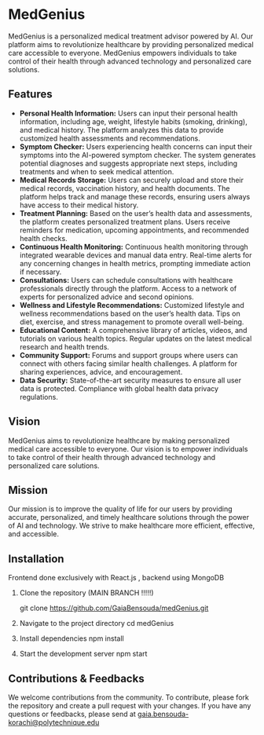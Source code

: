 # MedGenius

MedGenius is a personalized medical treatment advisor powered by AI. Our platform aims to revolutionize healthcare by providing personalized medical care accessible to everyone. MedGenius empowers individuals to take control of their health through advanced technology and personalized care solutions.

## Features

- **Personal Health Information:** Users can input their personal health information, including age, weight, lifestyle habits (smoking, drinking), and medical history. The platform analyzes this data to provide customized health assessments and recommendations.
- **Symptom Checker:** Users experiencing health concerns can input their symptoms into the AI-powered symptom checker. The system generates potential diagnoses and suggests appropriate next steps, including treatments and when to seek medical attention.
- **Medical Records Storage:** Users can securely upload and store their medical records, vaccination history, and health documents. The platform helps track and manage these records, ensuring users always have access to their medical history.
- **Treatment Planning:** Based on the user’s health data and assessments, the platform creates personalized treatment plans. Users receive reminders for medication, upcoming appointments, and recommended health checks.
- **Continuous Health Monitoring:** Continuous health monitoring through integrated wearable devices and manual data entry. Real-time alerts for any concerning changes in health metrics, prompting immediate action if necessary.
- **Consultations:** Users can schedule consultations with healthcare professionals directly through the platform. Access to a network of experts for personalized advice and second opinions.
- **Wellness and Lifestyle Recommendations:** Customized lifestyle and wellness recommendations based on the user’s health data. Tips on diet, exercise, and stress management to promote overall well-being.
- **Educational Content:** A comprehensive library of articles, videos, and tutorials on various health topics. Regular updates on the latest medical research and health trends.
- **Community Support:** Forums and support groups where users can connect with others facing similar health challenges. A platform for sharing experiences, advice, and encouragement.
- **Data Security:** State-of-the-art security measures to ensure all user data is protected. Compliance with global health data privacy regulations.

## Vision

MedGenius aims to revolutionize healthcare by making personalized medical care accessible to everyone. Our vision is to empower individuals to take control of their health through advanced technology and personalized care solutions.

## Mission

Our mission is to improve the quality of life for our users by providing accurate, personalized, and timely healthcare solutions through the power of AI and technology. We strive to make healthcare more efficient, effective, and accessible.

## Installation 
Frontend done exclusively with React.js , backend using MongoDB
1. Clone the repository (MAIN BRANCH !!!!!)
   
   git clone https://github.com/GaiaBensouda/medGenius.git

2. Navigate to the project directory
   cd medGenius

3. Install dependencies
    npm install

4. Start the development server
   npm start

## Contributions & Feedbacks

We welcome contributions from the community. To contribute, please fork the repository and create a pull request with your changes. If you have any questions or feedbacks, please send at gaia.bensouda-korachi@polytechnique.edu


